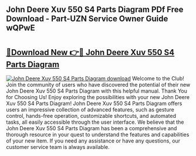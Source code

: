 ## John Deere Xuv 550 S4 Parts Diagram PDf Free Download - Part-UZN Service Owner Guide wQPwE

# <h2><a href="http://dfoxg7.blite.top/?on=John+Deere+Xuv+550+S4+Parts+Diagram">🔗Download New 👉🔴 John Deere Xuv 550 S4 Parts Diagram</a></h2>

[![John Deere Xuv 550 S4 Parts Diagram download](https://i.imgur.com/lujVjoI.png)](http://dfoxg7.blite.top/?on=John+Deere+Xuv+550+S4+Parts+Diagram)
Welcome to the Club! Join the community of users who have discovered the potential of their new John Deere Xuv 550 S4 Parts Diagram with this helpful manual. Thank You for Choosing Us! Enjoy exploring the possibilities with your new John Deere Xuv 550 S4 Parts Diagram! John Deere Xuv 550 S4 Parts Diagram offers users an impressive collection of advanced features, such as gesture control, hands-free operation, customizable shortcuts, and automated tasks, all easily accessible through the user interface. We believe that the John Deere Xuv 550 S4 Parts Diagram has been a comprehensive and thorough resource in your quest to understand the features and capabilities of your new item. If you need any assistance or have any questions, our customer service team is always available.
